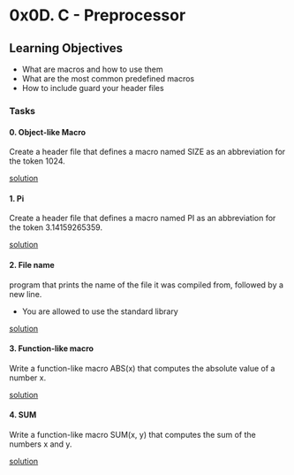 # 0x0D. C - Preprocessor

## Learning Objectives
- What are macros and how to use them
- What are the most common predefined macros
- How to include guard your header files

### Tasks

#### 0. Object-like Macro
Create a header file that defines a macro named SIZE as an abbreviation for the token 1024.

[solution](/0x0D-preprocessor/0-object_like_macro.h)

#### 1. Pi

Create a header file that defines a macro named PI as an abbreviation for the token 3.14159265359.

[solution](/0x0D-preprocessor/1-pi.h)

#### 2. File name
program that prints the name of the file it was compiled from, followed by a new line.

- You are allowed to use the standard library

[solution](/0x0D-preprocessor/2-main.c)

#### 3. Function-like macro
Write a function-like macro ABS(x) that computes the absolute value of a number x.

[solution](/0x0D-preprocessor/3-function_like_macro.h)

#### 4. SUM
Write a function-like macro SUM(x, y) that computes the sum of the numbers x and y.

[solution](/0x0D-preprocessor/4-sum.h)

